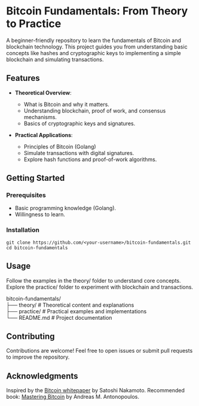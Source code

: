 # Bitcoin Fundamentals: From Theory to Practice  

A beginner-friendly repository to learn the fundamentals of Bitcoin and blockchain technology. This project guides you from understanding basic concepts like hashes and cryptographic keys to implementing a simple blockchain and simulating transactions.  

## Features  
- **Theoretical Overview**:  
  - What is Bitcoin and why it matters.  
  - Understanding blockchain, proof of work, and consensus mechanisms.  
  - Basics of cryptographic keys and signatures.  

- **Practical Applications**:  
  - Principles of Bitcoin (Golang)
  - Simulate transactions with digital signatures.  
  - Explore hash functions and proof-of-work algorithms.  

## Getting Started  

### Prerequisites  
- Basic programming knowledge (Golang).  
- Willingness to learn.

### Installation  
   ```
   git clone https://github.com/<your-username>/bitcoin-fundamentals.git
   cd bitcoin-fundamentals
   ```

## Usage
Follow the examples in the theory/ folder to understand core concepts.
Explore the practice/ folder to experiment with blockchain and transactions.


bitcoin-fundamentals/  
├── theory/           # Theoretical content and explanations  
├── practice/         # Practical examples and implementations  
└── README.md         # Project documentation  

## Contributing
Contributions are welcome! Feel free to open issues or submit pull requests to improve the repository.

## Acknowledgments
Inspired by the [Bitcoin whitepaper](https://bitcoin.org/bitcoin.pdf) by Satoshi Nakamoto.
Recommended book: [Mastering Bitcoin](https://github.com/bitcoinbook/bitcoinbook?tab=readme-ov-file) by Andreas M. Antonopoulos.
